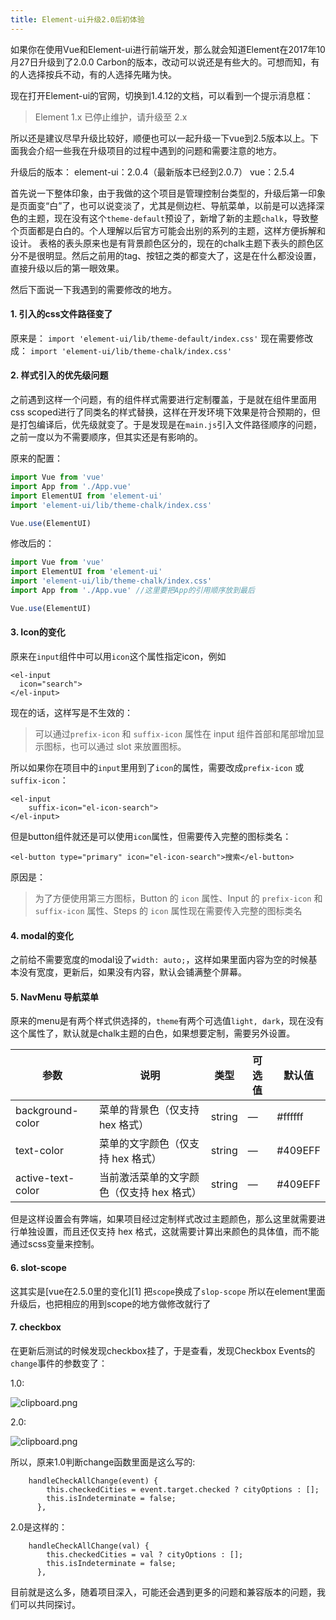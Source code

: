 ```yaml
---
title: Element-ui升级2.0后初体验
---
```


如果你在使用Vue和Element-ui进行前端开发，那么就会知道Element在2017年10月27日升级到了2.0.0 Carbon的版本，改动可以说还是有些大的。可想而知，有的人选择按兵不动，有的人选择先睹为快。

现在打开Element-ui的官网，切换到1.4.12的文档，可以看到一个提示消息框：

> Element 1.x 已停止维护，请升级至 2.x

所以还是建议尽早升级比较好，顺便也可以一起升级一下vue到2.5版本以上。下面我会介绍一些我在升级项目的过程中遇到的问题和需要注意的地方。

升级后的版本：
element-ui：2.0.4（最新版本已经到2.0.7）
vue：2.5.4

首先说一下整体印象，由于我做的这个项目是管理控制台类型的，升级后第一印象是页面变“白”了，也可以说变淡了，尤其是侧边栏、导航菜单，以前是可以选择深色的主题，现在没有这个`theme-default`预设了，新增了新的主题`chalk`，导致整个页面都是白白的。个人理解以后官方可能会出别的系列的主题，这样方便拆解和设计。
表格的表头原来也是有背景颜色区分的，现在的chalk主题下表头的颜色区分不是很明显。然后之前用的tag、按钮之类的都变大了，这是在什么都没设置，直接升级以后的第一眼效果。

然后下面说一下我遇到的需要修改的地方。

#### 1. 引入的css文件路径变了
原来是：
`import 'element-ui/lib/theme-default/index.css'`
现在需要修改成：
`import 'element-ui/lib/theme-chalk/index.css'`

#### 2. 样式引入的优先级问题

之前遇到这样一个问题，有的组件样式需要进行定制覆盖，于是就在组件里面用css scoped进行了同类名的样式替换，这样在开发环境下效果是符合预期的，但是打包编译后，优先级就变了。于是发现是在`main.js`引入文件路径顺序的问题，之前一度以为不需要顺序，但其实还是有影响的。

原来的配置：

``` js
import Vue from 'vue'
import App from './App.vue'
import ElementUI from 'element-ui'
import 'element-ui/lib/theme-chalk/index.css'

Vue.use(ElementUI)
```

修改后的：

``` js
import Vue from 'vue'
import ElementUI from 'element-ui'
import 'element-ui/lib/theme-chalk/index.css'
import App from './App.vue' //这里要把App的引用顺序放到最后

Vue.use(ElementUI)
```

#### 3. Icon的变化

原来在`input`组件中可以用`icon`这个属性指定icon，例如

```
<el-input
  icon="search">
</el-input>
```

现在的话，这样写是不生效的：
> 可以通过`prefix-icon` 和 `suffix-icon` 属性在 input 组件首部和尾部增加显示图标，也可以通过 slot 来放置图标。

所以如果你在项目中的`input`里用到了`icon`的属性，需要改成`prefix-icon` 或 `suffix-icon`：

```
<el-input
	suffix-icon="el-icon-search">
</el-input>
```

但是button组件就还是可以使用`icon`属性，但需要传入完整的图标类名：
```
<el-button type="primary" icon="el-icon-search">搜索</el-button>
```
原因是：

> 为了方便使用第三方图标，Button 的 `icon` 属性、Input 的 `prefix-icon` 和 `suffix-icon` 属性、Steps 的 `icon` 属性现在需要传入完整的图标类名

#### 4. modal的变化

之前给不需要宽度的modal设了`width: auto;`，这样如果里面内容为空的时候基本没有宽度，更新后，如果没有内容，默认会铺满整个屏幕。

#### 5. NavMenu 导航菜单
原来的menu是有两个样式供选择的，`theme`有两个可选值`light, dark`，现在没有这个属性了，默认就是chalk主题的白色，如果想要定制，需要另外设置。

| 参数                | 说明                      | 类型     | 可选值  | 默认值     |
| ----------------- | ----------------------- | ------ | ---- | ------- |
| background-color  | 菜单的背景色（仅支持 hex 格式）      | string | —    | #ffffff |
| text-color        | 菜单的文字颜色（仅支持 hex 格式）     | string | —    | #409EFF |
| active-text-color | 当前激活菜单的文字颜色（仅支持 hex 格式） | string | —    | #409EFF |

但是这样设置会有弊端，如果项目经过定制样式改过主题颜色，那么这里就需要进行单独设置，而且还仅支持 hex 格式，这就需要计算出来颜色的具体值，而不能通过scss变量来控制。

#### 6. slot-scope
这其实是[vue在2.5.0里的变化][1]
把`scope`换成了`slop-scope`
所以在element里面升级后，也把相应的用到scope的地方做修改就行了

#### 7. checkbox
在更新后测试的时候发现checkbox挂了，于是查看，发现Checkbox Events的`change`事件的参数变了：

1.0:

![clipboard.png](https://segmentfault.com/img/bVY0CM?w=854&h=167)

2.0:

![clipboard.png](https://segmentfault.com/img/bVY0CQ?w=905&h=185)

所以，原来1.0判断change函数里面是这么写的:

```
    handleCheckAllChange(event) {
        this.checkedCities = event.target.checked ? cityOptions : [];
        this.isIndeterminate = false;
      },
```
2.0是这样的：

```
    handleCheckAllChange(val) {
        this.checkedCities = val ? cityOptions : [];
        this.isIndeterminate = false;
      },
```



目前就是这么多，随着项目深入，可能还会遇到更多的问题和兼容版本的问题，我们可以共同探讨。